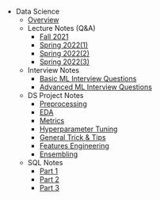 - Data Science
  - [Overview](basics/overview.md)
  - Lecture Notes (Q&A)
    - [Fall 2021](notes/questions.md)
    - [Spring 2022(1)](notes/questions1.md)
    - [Spring 2022(2)](notes/questions2.md)
    - [Spring 2022(3)](notes/questions3.md)
  - Interview Notes
    - [Basic ML Interview Questions](notes/MLnotes.md)
    - [Advanced ML Interview Questions](notes/advanced_MLnotes.md)
  - DS Project Notes
    - [Preprocessing](notes/01_preprocessing.md)
    - [EDA](notes/02_eda.md)
    - [Metrics](notes/03_metrics.md)
    - [Hyperparameter Tuning](notes/04_hyperparameter.md)
    - [General Trick & Tips](notes/05_tips.md)
    - [Features Engineering](notes/06_features.md)
    - [Ensembling](notes/07_ensembling.md)
  - SQL Notes
    - [Part 1](notes/SQLnotes.md)
    - [Part 2](notes/SQLnotes2.md)
    - [Part 3](notes/SQLnotes3.md)
